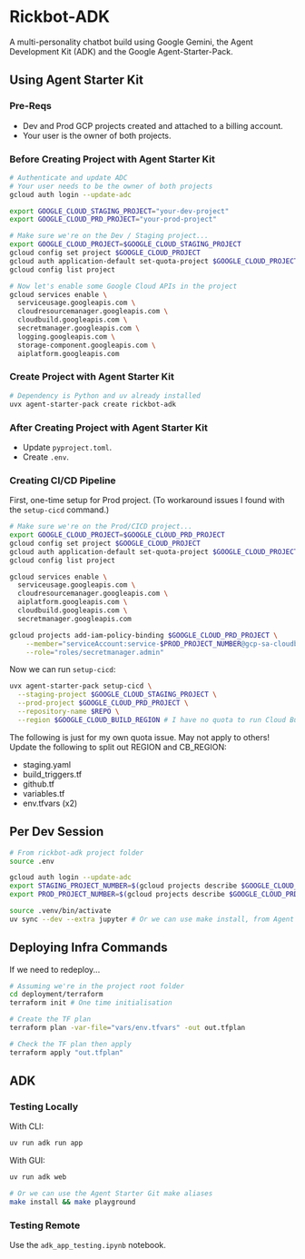 # Rickbot-ADK

A multi-personality chatbot build using Google Gemini, the Agent Development Kit (ADK) and the Google Agent-Starter-Pack.

## Using Agent Starter Kit

### Pre-Reqs

- Dev and Prod GCP projects created and attached to a billing account.
- Your user is the owner of both projects.

### Before Creating Project with Agent Starter Kit

```bash
# Authenticate and update ADC
# Your user needs to be the owner of both projects
gcloud auth login --update-adc

export GOOGLE_CLOUD_STAGING_PROJECT="your-dev-project"
export GOOGLE_CLOUD_PRD_PROJECT="your-prod-project"

# Make sure we're on the Dev / Staging project...
export GOOGLE_CLOUD_PROJECT=$GOOGLE_CLOUD_STAGING_PROJECT
gcloud config set project $GOOGLE_CLOUD_PROJECT
gcloud auth application-default set-quota-project $GOOGLE_CLOUD_PROJECT
gcloud config list project

# Now let's enable some Google Cloud APIs in the project
gcloud services enable \
  serviceusage.googleapis.com \
  cloudresourcemanager.googleapis.com \
  cloudbuild.googleapis.com \
  secretmanager.googleapis.com \
  logging.googleapis.com \
  storage-component.googleapis.com \
  aiplatform.googleapis.com
```

### Create Project with Agent Starter Kit

```bash
# Dependency is Python and uv already installed
uvx agent-starter-pack create rickbot-adk
```

### After Creating Project with Agent Starter Kit

- Update `pyproject.toml`.
- Create `.env`.

### Creating CI/CD Pipeline

First, one-time setup for Prod project. (To workaround issues I found with the `setup-cicd` command.)

```bash
# Make sure we're on the Prod/CICD project...
export GOOGLE_CLOUD_PROJECT=$GOOGLE_CLOUD_PRD_PROJECT
gcloud config set project $GOOGLE_CLOUD_PROJECT
gcloud auth application-default set-quota-project $GOOGLE_CLOUD_PROJECT
gcloud config list project

gcloud services enable \
  serviceusage.googleapis.com \
  cloudresourcemanager.googleapis.com \
  aiplatform.googleapis.com \
  cloudbuild.googleapis.com \
  secretmanager.googleapis.com

gcloud projects add-iam-policy-binding $GOOGLE_CLOUD_PRD_PROJECT \
    --member="serviceAccount:service-$PROD_PROJECT_NUMBER@gcp-sa-cloudbuild.iam.gserviceaccount.com" \
    --role="roles/secretmanager.admin"
```

Now we can run `setup-cicd`:

```bash
uvx agent-starter-pack setup-cicd \
  --staging-project $GOOGLE_CLOUD_STAGING_PROJECT \
  --prod-project $GOOGLE_CLOUD_PRD_PROJECT \
  --repository-name $REPO \
  --region $GOOGLE_CLOUD_BUILD_REGION # I have no quota to run Cloud Build in my preferred region
```

The following is just for my own quota issue. May not apply to others! Update the following to split out REGION and CB_REGION:

- staging.yaml
- build_triggers.tf
- github.tf
- variables.tf
- env.tfvars (x2)

## Per Dev Session

```bash
# From rickbot-adk project folder
source .env

gcloud auth login --update-adc
export STAGING_PROJECT_NUMBER=$(gcloud projects describe $GOOGLE_CLOUD_STAGING_PROJECT --format="value(projectNumber)")
export PROD_PROJECT_NUMBER=$(gcloud projects describe $GOOGLE_CLOUD_PRD_PROJECT --format="value(projectNumber)")

source .venv/bin/activate
uv sync --dev --extra jupyter # Or we can use make install, from Agent Starter Kit
```

## Deploying Infra Commands

If we need to redeploy...

```bash
# Assuming we're in the project root folder
cd deployment/terraform
terraform init # One time initialisation

# Create the TF plan
terraform plan -var-file="vars/env.tfvars" -out out.tfplan

# Check the TF plan then apply
terraform apply "out.tfplan"
```

## ADK

### Testing Locally

With CLI:

```bash
uv run adk run app
```

With GUI:

```bash
uv run adk web

# Or we can use the Agent Starter Git make aliases
make install && make playground
```

### Testing Remote

Use the `adk_app_testing.ipynb` notebook.